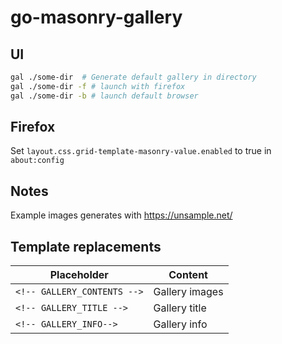# go-masonry-gallery
 
## UI

```sh
gal ./some-dir  # Generate default gallery in directory
gal ./some-dir -f # launch with firefox
gal ./some-dir -b # launch default browser
```

## Firefox
Set `layout.css.grid-template-masonry-value.enabled` to true in `about:config`

## Notes
Example images generates with https://unsample.net/


## Template replacements
|Placeholder|Content|
|---|---|
|`<!-- GALLERY_CONTENTS -->`|Gallery images|
|`<!-- GALLERY_TITLE -->`|Gallery title|
|`<!-- GALLERY_INFO-->`|Gallery info|
